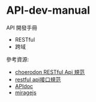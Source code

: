 # API-dev-manual
API 開發手冊

* RESTful
* 跨域

參考資源:
* [choerodon RESTful Api 規范
](https://choerodon.io/zh/docs/contributor-guide/development/conventions/restful/)
* [restful api接口規范](https://blog.csdn.net/weixin_39569051/article/details/111297103)
* [APIdoc](https://apidocjs.com/)
* [miragejs](https://miragejs.com/)
